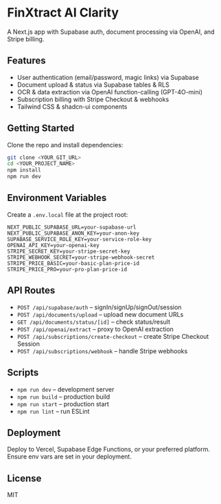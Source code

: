 # FinXtract AI Clarity

A Next.js app with Supabase auth, document processing via OpenAI, and Stripe billing.

## Features

- User authentication (email/password, magic links) via Supabase
- Document upload & status via Supabase tables & RLS
- OCR & data extraction via OpenAI function-calling (GPT-4O-mini)
- Subscription billing with Stripe Checkout & webhooks
- Tailwind CSS & shadcn-ui components

## Getting Started

Clone the repo and install dependencies:

```bash
git clone <YOUR_GIT_URL>
cd <YOUR_PROJECT_NAME>
npm install
npm run dev
```

## Environment Variables

Create a `.env.local` file at the project root:

```
NEXT_PUBLIC_SUPABASE_URL=your-supabase-url
NEXT_PUBLIC_SUPABASE_ANON_KEY=your-anon-key
SUPABASE_SERVICE_ROLE_KEY=your-service-role-key
OPENAI_API_KEY=your-openai-key
STRIPE_SECRET_KEY=your-stripe-secret-key
STRIPE_WEBHOOK_SECRET=your-stripe-webhook-secret
STRIPE_PRICE_BASIC=your-basic-plan-price-id
STRIPE_PRICE_PRO=your-pro-plan-price-id
```

## API Routes

- `POST /api/supabase/auth` – signIn/signUp/signOut/session
- `POST /api/documents/upload` – upload new document URLs
- `GET /api/documents/status/[id]` – check status/result
- `POST /api/openai/extract` – proxy to OpenAI extraction
- `POST /api/subscriptions/create-checkout` – create Stripe Checkout Session
- `POST /api/subscriptions/webhook` – handle Stripe webhooks

## Scripts

- `npm run dev` – development server
- `npm run build` – production build
- `npm run start` – production start
- `npm run lint` – run ESLint

## Deployment

Deploy to Vercel, Supabase Edge Functions, or your preferred platform. Ensure env vars are set in your deployment.

## License

MIT

